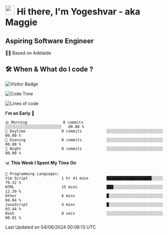 <h1><img src="https://emojis.slackmojis.com/emojis/images/1531849430/4246/blob-sunglasses.gif?1531849430" width="30"/> Hi there, I'm Yogeshvar - aka Maggie</h1>

## Aspiring Software Engineer
🏂🏻  Based on Adelaide 

## 🛠 When & What do I code ?  

![Visitor Badge](https://visitor-badge.feriirawann.repl.co?username=yogeshvar&repo=yogeshvar&label=Visitors&style=plastic&color=%23457BFF&contentType=svg)

<!--START_SECTION:waka-->
![Code Time](http://img.shields.io/badge/Code%20Time-2%2C903%20hrs%2018%20mins-blue)

![Lines of code](https://img.shields.io/badge/From%20Hello%20World%20I%27ve%20Written-0%20lines%20of%20code-blue)

**I'm an Early 🐤** 

```text
🌞 Morning                0 commits           ░░░░░░░░░░░░░░░░░░░░░░░░░   00.00 % 
🌆 Daytime                0 commits           ░░░░░░░░░░░░░░░░░░░░░░░░░   00.00 % 
🌃 Evening                0 commits           ░░░░░░░░░░░░░░░░░░░░░░░░░   00.00 % 
🌙 Night                  0 commits           ░░░░░░░░░░░░░░░░░░░░░░░░░   00.00 % 
```


📊 **This Week I Spent My Time On** 

```text
💬 Programming Languages: 
Vim Script               1 hr 41 mins        ████████████████████░░░░░   79.32 % 
HTML                     15 mins             ███░░░░░░░░░░░░░░░░░░░░░░   12.39 % 
Other                    6 mins              █░░░░░░░░░░░░░░░░░░░░░░░░   04.84 % 
JavaScript               4 mins              █░░░░░░░░░░░░░░░░░░░░░░░░   03.44 % 
Bash                     0 secs              ░░░░░░░░░░░░░░░░░░░░░░░░░   00.01 % 
```


 Last Updated on 04/06/2024 00:06:13 UTC
<!--END_SECTION:waka-->
